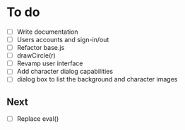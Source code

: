 # To do
- [ ] Write documentation
- [ ] Users accounts and sign-in/out
- [ ] Refactor base.js
- [ ] drawCircle(r)
- [ ] Revamp user interface
- [ ] Add character dialog capabilities
- [ ] dialog box to list the background and character images

## Next
- [ ] Replace eval()
